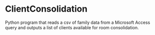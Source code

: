 # ClientConsolidation
Python program that reads a csv of family data from a Microsoft Access query and outputs a list of clients available for room consolidation.
